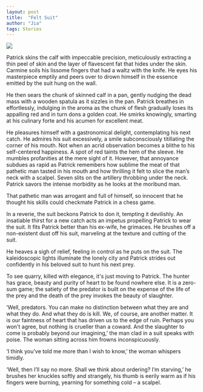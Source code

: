 ```yaml
---
layout: post
title:  "Felt Suit"
author: "Jia"
tags: Stories
---
```



<img src="https://www.tate.org.uk/art/images/work/AR/AR00092_10.jpg">

Patrick skins the calf with impeccable precision, meticulously extracting a thin peel of skin and the layer of flavescent fat that hides under the skin. Carmine soils his lissome fingers that had a waltz with the knife. He eyes his masterpiece emptily and peers over to drown himself in the essence emitted by the suit hung on the wall.

He then sears the chunk of skinned calf in a pan, gently nudging the dead mass with a wooden spatula as it sizzles in the pan. Patrick breathes in effortlessly, indulging in the aroma as the chunk of flesh gradually loses its appalling red and in turn dons a golden coat. He smirks knowingly, smarting at his culinary forte and his acumen for excellent meat.

He pleasures himself with a gastronomical delight, contemplating his next catch. He admires his suit excessively, a smile subconsciously titillating the corner of his mouth. Not when an acrid observation becomes a blithe to his self-centered happiness. A spot of red taints the hem of the sleeve. He mumbles profanities at the mere sight of it. However, that annoyance subdues as rapid as Patrick remembers how sublime the meat of that pathetic man tasted in his mouth and how thrilling it felt to slice the man’s neck with a scalpel. Seven slits on the artillery throbbing under the neck. Patrick savors the intense morbidity as he looks at the moribund man.  

That pathetic man was arrogant and full of himself, so innocent that he thought his skills could checkmate Patrick in a chess game. 

In a reverie, the suit beckons Patrick to don it, tempting it devilishly. An insatiable thirst for a new catch acts an impetus propelling Patrick to wear the suit. It fits Patrick better than his ex-wife, he grimaces. He brushes off a non-existent dust off his suit, marveling at the texture and cutting of the suit.

He heaves a sigh of relief, feeling in control as he puts on the suit. The kaleidoscopic lights illuminate the lonely city and Patrick strides out confidently in his beloved suit to hunt his next prey.

To see quarry, killed with elegance, it's just moving to Patrick. The hunter has grace, beauty and purity of heart to be found nowhere else. It is a zero-sum game; the satiety of the predator is built on the expense of the life of the prey and the death of the prey invokes the beauty of slaughter.

‘Well, predators. You can make no distinction between what they are and what they do. And what they do is kill. We, of course, are another matter. It is our faintness of heart that has driven us to the edge of ruin. Perhaps you won't agree, but nothing is crueller than a coward. And the slaughter to come is probably beyond our imagining,’ the man clad in a suit speaks with poise. The woman sitting across him frowns inconspicuously.

‘I think you’ve told me more than I wish to know,’ the woman whispers timidly. 

‘Well, then I’ll say no more. Shall we think about ordering? I’m starving,’ he brushes her knuckles softly and strangely, his thumb is eerily warm as if his fingers were burning, yearning for something cold – a scalpel. 
